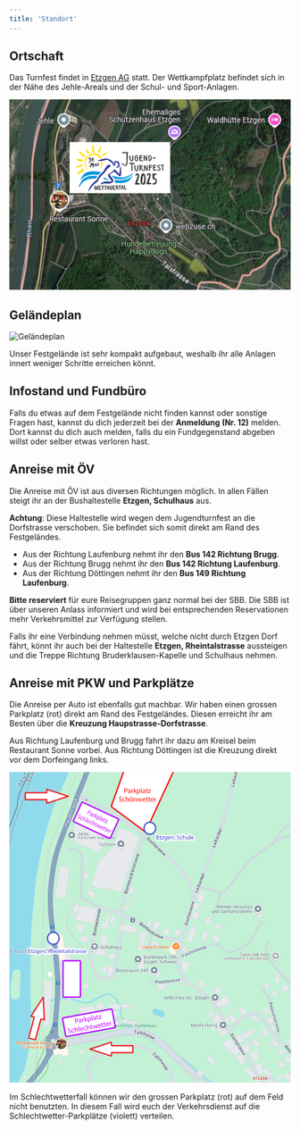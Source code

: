 ```yaml
---
title: 'Standort'
---
```


Ortschaft
---------

Das Turnfest findet in
[Etzgen AG](https://www.google.ch/maps/place/5275+Etzgen/@47.5742997,8.107697,448m/data=!3m1!1e3!4m6!3m5!1s0x479043f58d2b21c9:0x400ff8840194c10!8m2!3d47.5704441!4d8.1111217!16zL20vMGZ5dzVi?entry=ttu)
statt.
Der Wettkampfplatz befindet sich in der Nähe des Jehle-Areals und der Schul- und Sport-Anlagen.

![Standort Etzgen AG](standort_ubersicht.png)


Geländeplan
-----------

![Geländeplan](gelaendeplan.jpg)

Unser Festgelände ist sehr kompakt aufgebaut, weshalb ihr alle Anlagen innert weniger Schritte erreichen könnt.


Infostand und Fundbüro
----------------------

Falls du etwas auf dem Festgelände nicht finden kannst oder sonstige Fragen hast,
kannst du dich jederzeit bei der **Anmeldung (Nr. 12)** melden.
Dort kannst du dich auch melden,
falls du ein Fundgegenstand abgeben willst oder selber etwas verloren hast.


Anreise mit ÖV
--------------

Die Anreise mit ÖV ist aus diversen Richtungen möglich.
In allen Fällen steigt ihr an der Bushaltestelle **Etzgen, Schulhaus** aus.

**Achtung**: Diese Haltestelle wird wegen dem Jugendturnfest an die Dorfstrasse verschoben.
Sie befindet sich somit direkt am Rand des Festgeländes.

* Aus der Richtung Laufenburg nehmt ihr den **Bus 142 Richtung Brugg**.
* Aus der Richtung Brugg nehmt ihr den **Bus 142 Richtung Laufenburg**.
* Aus der Richtung Döttingen nehmt ihr den **Bus 149 Richtung Laufenburg**.

**Bitte reserviert** für eure Reisegruppen ganz normal bei der SBB.
Die SBB ist über unseren Anlass informiert
und wird bei entsprechenden Reservationen mehr Verkehrsmittel zur Verfügung stellen.

Falls ihr eine Verbindung nehmen müsst, welche nicht durch Etzgen Dorf fährt,
könnt ihr auch bei der Haltestelle **Etzgen, Rheintalstrasse** aussteigen
und die Treppe Richtung Bruderklausen-Kapelle und Schulhaus nehmen.


Anreise mit PKW und Parkplätze
------------------------------

Die Anreise per Auto ist ebenfalls gut machbar.
Wir haben einen grossen Parkplatz (rot) direkt am Rand des Festgeländes.
Diesen erreicht ihr am Besten über die **Kreuzung Haupstrasse-Dorfstrasse**.

Aus Richtung Laufenburg und Brugg fahrt ihr dazu am Kreisel beim Restaurant Sonne vorbei.
Aus Richtung Döttingen ist die Kreuzung direkt vor dem Dorfeingang links.

![Karte Anreise](karte_anreise.png)

Im Schlechtwetterfall können wir den grossen Parkplatz (rot) auf dem Feld nicht benutzten.
In diesem Fall wird euch der Verkehrsdienst auf die Schlechtwetter-Parkplätze (violett) verteilen.
